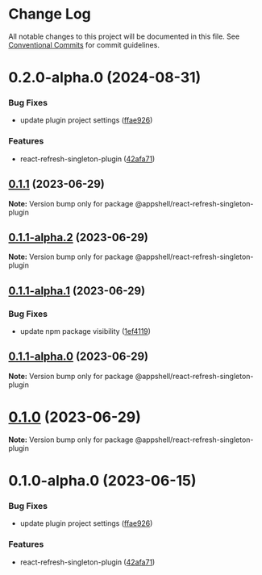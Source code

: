 # Change Log

All notable changes to this project will be documented in this file.
See [Conventional Commits](https://conventionalcommits.org) for commit guidelines.

# 0.2.0-alpha.0 (2024-08-31)


### Bug Fixes

* update plugin project settings ([ffae926](https://github.com/navaris/appshell/commit/ffae926df93de250ed50dd797d109817a22145f0))


### Features

* react-refresh-singleton-plugin ([42afa71](https://github.com/navaris/appshell/commit/42afa71b0e6122640e0ffff107702d5186ca65cf))





## [0.1.1](https://github.com/navaris/appshell/compare/@appshell/react-refresh-singleton-plugin@0.1.1-alpha.2...@appshell/react-refresh-singleton-plugin@0.1.1) (2023-06-29)

**Note:** Version bump only for package @appshell/react-refresh-singleton-plugin





## [0.1.1-alpha.2](https://github.com/navaris/appshell/compare/@appshell/react-refresh-singleton-plugin@0.1.0...@appshell/react-refresh-singleton-plugin@0.1.1-alpha.2) (2023-06-29)

**Note:** Version bump only for package @appshell/react-refresh-singleton-plugin






## [0.1.1-alpha.1](https://github.com/navaris/appshell/compare/@appshell/react-refresh-singleton-plugin@0.1.1-alpha.0...@appshell/react-refresh-singleton-plugin@0.1.1-alpha.1) (2023-06-29)


### Bug Fixes

* update npm package visibility ([1ef4119](https://github.com/navaris/appshell/commit/1ef411903dd038dfc781e8ce0700811e5460c903))





## [0.1.1-alpha.0](https://github.com/navaris/appshell/compare/@appshell/react-refresh-singleton-plugin@0.1.0-alpha.0...@appshell/react-refresh-singleton-plugin@0.1.1-alpha.0) (2023-06-29)

**Note:** Version bump only for package @appshell/react-refresh-singleton-plugin





# [0.1.0](https://github.com/navaris/appshell/compare/@appshell/react-refresh-singleton-plugin@0.1.0-alpha.0...@appshell/react-refresh-singleton-plugin@0.1.0) (2023-06-29)

**Note:** Version bump only for package @appshell/react-refresh-singleton-plugin





# 0.1.0-alpha.0 (2023-06-15)


### Bug Fixes

* update plugin project settings ([ffae926](https://github.com/navaris/appshell/commit/ffae926df93de250ed50dd797d109817a22145f0))


### Features

* react-refresh-singleton-plugin ([42afa71](https://github.com/navaris/appshell/commit/42afa71b0e6122640e0ffff107702d5186ca65cf))
